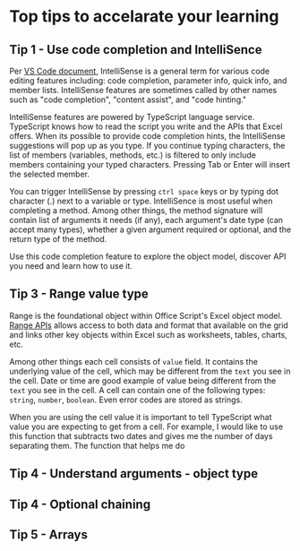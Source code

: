 # Top tips to accelarate your learning 

## Tip 1 - Use code completion and IntelliSence  

Per [VS Code document](https://code.visualstudio.com/docs/editor/intellisense), IntelliSense is a general term for various code editing features including: code completion, parameter info, quick info, and member lists. IntelliSense features are sometimes called by other names such as "code completion", "content assist", and "code hinting."

IntelliSense features are powered by TypeScript language service. TypeScript knows how to read the script you write and the APIs that Excel offers. When its possible to provide code completion hints, the IntelliSense suggestions will pop up as you type. If you continue typing characters, the list of members (variables, methods, etc.) is filtered to only include members containing your typed characters. Pressing Tab or Enter will insert the selected member.

You can trigger IntelliSense by pressing `ctrl space` keys or by typing dot character (.) next to a variable or type. IntelliSence is most useful when completing a method. Among other things, the method signature will contain list of arguments it needs (if any), each argument's date type (can accept many types), whether a given argument required or optional, and the return type of the method. 

Use this code completion feature to explore the object model, discover API you need and learn how to use it. 

## Tip 3 - Range value type

Range is the foundational object within Office Script's Excel object model. [Range APIs](https://docs.microsoft.com/en-us/javascript/api/office-scripts/excelscript/excelscript.range?view=office-scripts) allows access to both data and format that available on the grid and links other key objects within Excel such as worksheets, tables, charts, etc. 

Among other things each cell consists of `value` field. It contains the underlying value of the cell, which may be different from the `text` you see in the cell. Date or time are good example of value being different from the `text` you see in the cell. A cell can contain one of the following types: `string`, `number`, `boolean`. Even error codes are stored as strings. 

When you are using the cell value it is important to tell TypeScript what value you are expecting to get from a cell. For example, I would like to use this function that subtracts two dates and gives me the number of days separating them. The function that helps me do 


## Tip 4 - Understand arguments - object type

## Tip 4 - Optional chaining 

## Tip 5 - Arrays 


